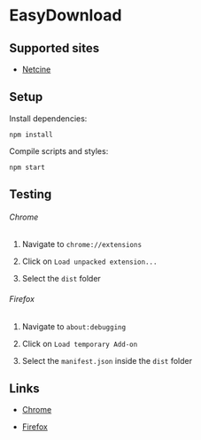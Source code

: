 # EasyDownload

## Supported sites

* [Netcine](https://netcine.tv/)

## Setup

Install dependencies:

```
npm install
```

Compile scripts and styles:

```
npm start
```

## Testing

###### Chrome

1. Navigate to `chrome://extensions`

2. Click on `Load unpacked extension...`

3. Select the `dist` folder

###### Firefox

1. Navigate to `about:debugging`

2. Click on `Load temporary Add-on`

3. Select the `manifest.json` inside the `dist` folder

## Links 

- [Chrome](https://chrome.google.com/webstore/detail/easy-download/gaenbffklkagiabfmojembkmeaheeaco?hl=pt-BR&authuser=1)

- [Firefox](https://addons.mozilla.org/en-US/firefox/addon/easy-download/) 

